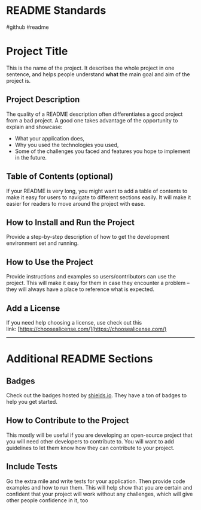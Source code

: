 # README Standards
#github #readme

# Project Title
This is the name of the project. It describes the whole project in one sentence, and helps people understand **what** the main goal and aim of the project is.

## Project Description
The quality of a README description often differentiates a good project from a bad project. A good one takes advantage of the opportunity to explain and showcase:
-   What your application does,
-   Why you used the technologies you used,
-   Some of the challenges you faced and features you hope to implement in the future.

## Table of Contents (optional)
If your README is very long, you might want to add a table of contents to make it easy for users to navigate to different sections easily. It will make it easier for readers to move around the project with ease.

## How to Install and Run the Project
Provide a step-by-step description of how to get the development environment set and running.

## How to Use the Project
Provide instructions and examples so users/contributors can use the project. This will make it easy for them in case they encounter a problem – they will always have a place to reference what is expected.

## Add a License
If you need help choosing a license, use check out this link: [https://choosealicense.com/](https://choosealicense.com/)

---
# Additional README Sections
## Badges
Check out the badges hosted by [shields.io](https://shields.io/). They have a ton of badges to help you get started.

## How to Contribute to the Project
This mostly will be useful if you are developing an open-source project that you will need other developers to contribute to. You will want to add guidelines to let them know how they can contribute to your project.

## Include Tests
Go the extra mile and write tests for your application. Then provide code examples and how to run them. This will help show that you are certain and confident that your project will work without any challenges, which will give other people confidence in it, too